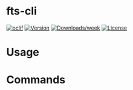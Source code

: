 fts-cli
=======



[![oclif](https://img.shields.io/badge/cli-oclif-brightgreen.svg)](https://oclif.io)
[![Version](https://img.shields.io/npm/v/fts-cli.svg)](https://npmjs.org/package/fts-cli)
[![Downloads/week](https://img.shields.io/npm/dw/fts-cli.svg)](https://npmjs.org/package/fts-cli)
[![License](https://img.shields.io/npm/l/fts-cli.svg)](https://github.com/LironHazan//blob/master/package.json)

<!-- toc -->
# Usage
<!-- usage -->
# Commands
<!-- commands -->
